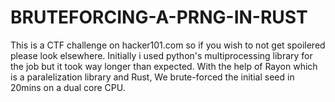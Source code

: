 # BRUTEFORCING-A-PRNG-IN-RUST



This is a CTF challenge on hacker101.com so if you wish to not get spoilered please look elsewhere. Initially i used python's multiprocessing
library for the job but it took way longer than expected. With the help of Rayon which is a paralelization library and Rust, We brute-forced
the initial seed in 20mins on a dual core CPU.
